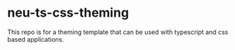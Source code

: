 # neu-ts-css-theming
This repo is for a theming template that can be used with typescript and css based applications.
